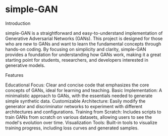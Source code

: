 # simple-GAN

Introduction


simple-GAN is a straightforward and easy-to-understand implementation of Generative Adversarial Networks (GANs). This project is designed for those who are new to GANs and want to learn the fundamental concepts through hands-on coding. By focusing on simplicity and clarity, simple-GAN provides a foundation for understanding how GANs work, making it a great starting point for students, researchers, and developers interested in generative models.

Features


Educational Focus: Clear and concise code that emphasizes the core concepts of GANs, ideal for learning and teaching.
Basic Implementation: A minimalistic approach to GANs, with the essentials needed to generate simple synthetic data.
Customizable Architecture: Easily modify the generator and discriminator networks to experiment with different architectures and configurations.
Training from Scratch: Includes scripts to train GANs from scratch on various datasets, allowing users to see the model's evolution over time.
Visualization Tools: Built-in tools to visualize training progress, including loss curves and generated samples.
